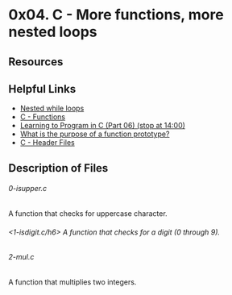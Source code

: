 # 0x04. C - More functions, more nested loops

## Resources

## Helpful Links
* [Nested while loops](https://www.youtube.com/watch?v=Z3iGeQ1gIss)
* [C - Functions](https://www.tutorialspoint.com/cprogramming/c_functions.htm)
* [Learning to Program in C (Part 06) (stop at 14:00)](https://www.youtube.com/watch?v=qMlnFwYdqIw)
* [What is the purpose of a function prototype?](https://www.geeksforgeeks.org/what-is-the-purpose-of-a-function-prototype/)
* [C - Header Files](https://www.tutorialspoint.com/cprogramming/c_header_files.htm)


## Description of Files

<h6>0-isupper.c</h6>
A function that checks for uppercase character.

<h6><1-isdigit.c/h6>
A function that checks for a digit (0 through 9).

<h6>2-mul.c</h6>
A function that multiplies two integers.


<h6></h6>
